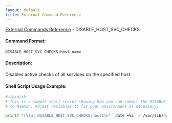 ```yaml
---
layout: default
title: External Command Reference
---
```


<!--
************************************************
* AUTO GENERATED PAGE - USE ./update SCRIPT
************************************************
-->

<span class="glyphicon glyphicon-arrow-up"></span><a href="index.html"> External Commands Reference</a> - DISABLE_HOST_SVC_CHECKS<br>


#### Command Format:

`DISABLE_HOST_SVC_CHECKS;host_name`

#### Description:

Disables active checks of all services on the specified host

#### Shell Script Usage Example:

```sh
#!/bin/sh
# This is a sample shell script showing how you can submit the DISABLE_HOST_SVC_CHECKS command
# to Naemon. Adjust variables to fit your environment as necessary.

printf "[%lu] DISABLE_HOST_SVC_CHECKS;host1\n" `date +%s` > /var/lib/naemon/naemon.cmd
```



